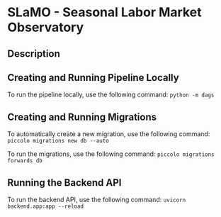 # SLaMO - Seasonal Labor Market Observatory

## Description


## Creating and Running Pipeline Locally
To run the pipeline locally, use the following command:
`python -m dags`

## Creating and Running Migrations
To automatically create a new migration, use the following command: 
`piccolo migrations new db --auto`

To run the migrations, use the following command:
`piccolo migrations forwards db`


## Running the Backend API
To run the backend API, use the following command:
`uvicorn backend.app:app --reload`